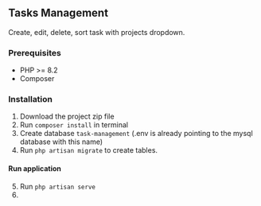 ## Tasks Management
Create, edit, delete, sort task with projects dropdown.

### Prerequisites
- PHP >= 8.2
- Composer

### Installation
1. Download the project zip file
2. Run `composer install` in terminal
3. Create database `task-management` (.env is already pointing to the mysql database with this name)
4. Run `php artisan migrate` to create tables.

#### Run application
5. Run `php artisan serve`
6. 
